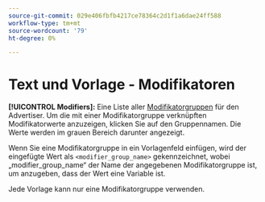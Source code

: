 ```yaml
---
source-git-commit: 029e406fbfb4217ce78364c2d1f1a6dae24ff588
workflow-type: tm+mt
source-wordcount: '79'
ht-degree: 0%

---
```

# Text und Vorlage - Modifikatoren

**[!UICONTROL Modifiers]:** Eine Liste aller [Modifikatorgruppen](/help/search-social-commerce/campaign-management/inventory-feeds/modifiers-manage.md) für den Advertiser. Um die mit einer Modifikatorgruppe verknüpften Modifikatorwerte anzuzeigen, klicken Sie auf den Gruppennamen. Die Werte werden im grauen Bereich darunter angezeigt.

Wenn Sie eine Modifikatorgruppe in ein Vorlagenfeld einfügen, wird der eingefügte Wert als `<modifier_group_name>` gekennzeichnet, wobei „modifier_group_name“ der Name der angegebenen Modifikatorgruppe ist, um anzugeben, dass der Wert eine Variable ist.

Jede Vorlage kann nur eine Modifikatorgruppe verwenden.
